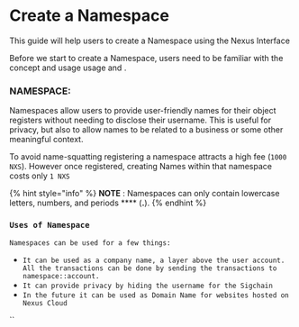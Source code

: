 # Create a Namespace

This guide will help users to create a Namespace using the Nexus Interface

Before we start to create a Namespace, users need to be familiar with the concept and usage usage and .

### NAMESPACE:

Namespaces allow users to provide user-friendly names for their object registers without needing to disclose their username. This is useful for privacy, but also to allow names to be related to a business or some other meaningful context.&#x20;

To avoid name-squatting registering a namespace attracts a high fee (`1000 NXS`). However once registered, creating Names within that namespace costs only `1 NXS`

{% hint style="info" %}
**NOTE** : Namespaces can only contain lowercase letters, numbers, and periods **** (**.**).
{% endhint %}

### `Uses of Namespace`

`Namespaces can be used for a few things:`

* `It can be used as a company name, a layer above the user account. All the transactions can be done by sending the transactions to namespace::account.`
* `It can provide privacy by hiding the username for the Sigchain`
* `In the future it can be used as Domain Name for websites hosted on Nexus Cloud`

``
